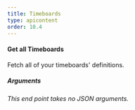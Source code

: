 ```yaml
---
title: Timeboards
type: apicontent
order: 10.4
---
```


#### Get all Timeboards
Fetch all of your timeboards' definitions.

##### Arguments
*This end point takes no JSON arguments.*